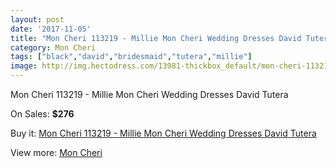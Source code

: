 ```yaml
---
layout: post
date: '2017-11-05'
title: "Mon Cheri 113219 - Millie Mon Cheri Wedding Dresses David Tutera"
category: Mon Cheri
tags: ["black","david","bridesmaid","tutera","millie"]
image: http://img.hectodress.com/13981-thickbox_default/mon-cheri-113219-millie-mon-cheri-wedding-dresses-david-tutera.jpg
---
```

Mon Cheri 113219 - Millie Mon Cheri Wedding Dresses David Tutera

On Sales: **$276**
<a href="https://www.hectodress.com/mon-cheri/6796-mon-cheri-113219-millie-mon-cheri-wedding-dresses-david-tutera.html"><amp-img layout="responsive" width="600" height="600" src="//img.hectodress.com/13981-thickbox_default/mon-cheri-113219-millie-mon-cheri-wedding-dresses-david-tutera.jpg" alt="Mon Cheri 113219 - Millie Mon Cheri Wedding Dresses David Tutera 0" /></a>
<a href="https://www.hectodress.com/mon-cheri/6796-mon-cheri-113219-millie-mon-cheri-wedding-dresses-david-tutera.html"><amp-img layout="responsive" width="600" height="600" src="//img.hectodress.com/13982-thickbox_default/mon-cheri-113219-millie-mon-cheri-wedding-dresses-david-tutera.jpg" alt="Mon Cheri 113219 - Millie Mon Cheri Wedding Dresses David Tutera 1" /></a>

Buy it: [Mon Cheri 113219 - Millie Mon Cheri Wedding Dresses David Tutera](https://www.hectodress.com/mon-cheri/6796-mon-cheri-113219-millie-mon-cheri-wedding-dresses-david-tutera.html "Mon Cheri 113219 - Millie Mon Cheri Wedding Dresses David Tutera")

View more: [Mon Cheri](https://www.hectodress.com/118-mon-cheri "Mon Cheri")